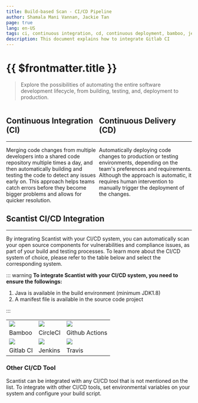 ```yaml
---
title: Build-based Scan - CI/CD Pipeline
author: Shamala Mani Vannan, Jackie Tan
page: true
lang: en-US
tags: ci, continuous integration, cd, continuous deployment, bamboo, jenkins, circleci, gitlab, github actions, travis
description: This document explains how to integrate Gitlab CI
---
```


<ClientOnly>

# {{ $frontmatter.title }}

>Explore the possibilities of automating the entire software development lifecycle, from building, testing, and, deployment to production.

<div style="display: flex;">
    <div style="flex: 1;">
        <h2>Continuous Integration (CI)</h2>
        <hr class="thick" />
        Merging code changes from multiple developers into a shared code repository multiple times a day, and then automatically building and testing the code to detect any issues early on. This approach helps teams catch errors before they become bigger problems and allows for quicker resolution. 
    </div>
    <div style="flex: 1;">
        <h2>Continuous Delivery (CD)</h2>
        <hr class="thick" />
        Automatically deploying code changes to production or testing environments, depending on the team's preferences and requirements. Although the approach is automatic, it requires human intervention to manually trigger the deployment of the changes.
    </div>
</div>

## Scantist CI/CD Integration

<hr class="thick" />

By integrating Scantist with your CI/CD system, you can automatically scan your open source components for vulnerabilities and compliance issues, as part of your build and testing processes. To learn more about the CI/CD system of choice, please refer to the table below and select the corresponding system.

::: warning **To integrate Scantist with your CI/CD system, you need to ensure the followings:**

1. Java is available in the build environment (minimum JDK1.8)
2. A manifest file is available in the source code project

:::

<table>
    <thead></thead>
    <tbody>
        <tr>
            <td><img class="ci_logo" src="/images/Build-based-Scan-CICD-Pipeline/bamboo.svg" /></td>
            <td><img class="ci_logo" src="/images/Build-based-Scan-CICD-Pipeline/circle-ci.svg" /></td>
            <td><img class="ci_logo" src="/images/Build-based-Scan-CICD-Pipeline/github.svg" /></td>
        </tr>
        <tr>
            <td>Bamboo</td>
            <td>CircleCI</td>
            <td>Github Actions</td>
        </tr>
        <tr>
            <td><img class="ci_logo" src="/images/Build-based-Scan-CICD-Pipeline/gitlab.svg" /></td>
            <td><img class="ci_logo" src="/images/Build-based-Scan-CICD-Pipeline/jenkins.svg" /></td>
            <td><img class="ci_logo" src="/images/Build-based-Scan-CICD-Pipeline/travis.svg" /></td>
        </tr>
        <tr>
            <td>Gitlab CI</td>
            <td>Jenkins</td>
            <td>Travis</td>
        </tr>
    </tbody>
</table>

### Other CI/CD Tool

Scantist can be integrated with any CI/CD tool that is not mentioned on the list. To integrate with other CI/CD tools, set environmental variables on your system and configure your build script.
</ClientOnly>
